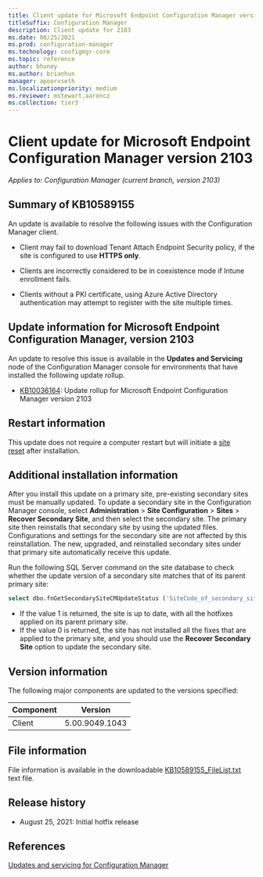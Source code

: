```yaml
---
title: Client update for Microsoft Endpoint Configuration Manager version 2103
titleSuffix: Configuration Manager
description: Client update for 2103
ms.date: 08/25/2021
ms.prod: configuration-manager
ms.technology: configmgr-core
ms.topic: reference
author: bhuney
ms.author: brianhun
manager: apoorvseth
ms.localizationpriority: medium
ms.reviewer: mstewart,aaroncz 
ms.collection: tier3
---
```


# Client update for Microsoft Endpoint Configuration Manager version 2103

*Applies to: Configuration Manager (current branch, version 2103)*

## Summary of KB10589155

An update is available to resolve the following issues with the Configuration Manager client.

<!-- 10570456 -->
- Client may fail to download Tenant Attach Endpoint Security policy, if the site is configured to use **HTTPS only**.

<!-- 10589036 -->
- Clients are incorrectly considered to be in coexistence mode if Intune enrollment fails.

<!-- 10589155-->
- Clients without a PKI certificate, using Azure Active Directory authentication may attempt to register with the site multiple times.

## Update information for Microsoft Endpoint Configuration Manager, version 2103

An update to resolve this issue is available in the **Updates and Servicing** node of the Configuration Manager console for environments that have installed the following update rollup.

- [KB10036164](../../hotfix/2103/10036164.md): Update rollup for Microsoft Endpoint Configuration Manager version 2103

## Restart information

This update does not require a computer restart but will initiate a [site reset](../../core/servers/manage/modify-your-infrastructure.md#bkmk_reset) after installation.

## Additional installation information

After you install this update on a primary site, pre-existing secondary sites must be manually updated. To update a secondary site in the Configuration Manager console, select **Administration** > **Site Configuration** > **Sites** >  **Recover Secondary Site**, and then select the secondary site. The primary site then reinstalls that secondary site by using the updated files. Configurations and settings for the secondary site are not affected by this reinstallation. The new, upgraded, and reinstalled secondary sites under that primary site automatically receive this update.

Run the following SQL Server command on the site database to check whether the update version of a secondary site matches that of its parent primary site:

```sql
select dbo.fnGetSecondarySiteCMUpdateStatus ('SiteCode_of_secondary_site')
```

- If the value 1 is returned, the site is up to date, with all the hotfixes applied on its parent primary site.
- If the value 0 is returned, the site has not installed all the fixes that are applied to the primary site, and you should use the **Recover Secondary Site** option to update the secondary site.

## Version information

The following major components are updated to the versions specified:

| Component | Version        |
|-----------|----------------|
| Client    | 5.00.9049.1043 |

## File information

File information is available in the downloadable [KB10589155_FileList.txt](https://aka.ms/KB10589155_FileList) text file.

## Release history

- August 25, 2021: Initial hotfix release

## References

[Updates and servicing for Configuration Manager](../../core/servers/manage/updates.md)
